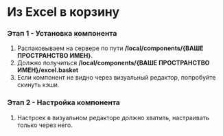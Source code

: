 # Из Excel в корзину #

### Этап 1 - Установка компонента ###

1. Распаковываем на сервере по пути **/local/components/{ВАШЕ ПРОСТРАНСТВО ИМЕН}**.
2. Должно получиться **/local/components/{ВАШЕ ПРОСТРАНСТВО ИМЕН}/excel.basket**
3. Если компонент не видно через визуальный редактор, попробуйте скинуть кэши.

### Этап 2 - Настройка компонента ###

1. Настроек в визуальном редакторе должно хватить, настраивать только через него.

